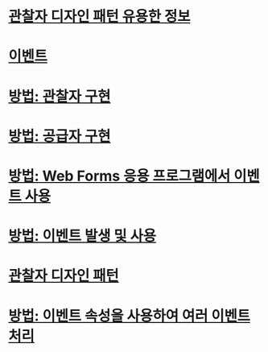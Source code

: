 # [관찰자 디자인 패턴 유용한 정보](observer-design-pattern-best-practices.md)
# [이벤트](index.md)
# [방법: 관찰자 구현](how-to-implement-an-observer.md)
# [방법: 공급자 구현](how-to-implement-a-provider.md)
# [방법: Web Forms 응용 프로그램에서 이벤트 사용](how-to-consume-events-in-a-web-forms-application.md)
# [방법: 이벤트 발생 및 사용](how-to-raise-and-consume-events.md)
# [관찰자 디자인 패턴](observer-design-pattern.md)
# [방법: 이벤트 속성을 사용하여 여러 이벤트 처리](how-to-handle-multiple-events-using-event-properties.md)
